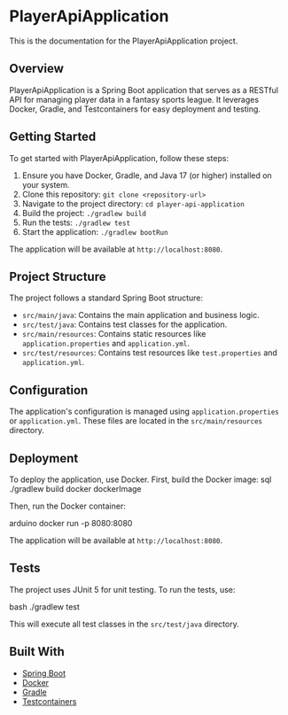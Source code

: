 # PlayerApiApplication

This is the documentation for the PlayerApiApplication project.

## Overview

PlayerApiApplication is a Spring Boot application that serves as a RESTful API for managing player data in a fantasy sports league. It leverages Docker, Gradle, and Testcontainers for easy deployment and testing.

## Getting Started

To get started with PlayerApiApplication, follow these steps:

1. Ensure you have Docker, Gradle, and Java 17 (or higher) installed on your system.
2. Clone this repository: `git clone <repository-url>`
3. Navigate to the project directory: `cd player-api-application`
4. Build the project: `./gradlew build`
5. Run the tests: `./gradlew test`
6. Start the application: `./gradlew bootRun`

The application will be available at `http://localhost:8080`.

## Project Structure

The project follows a standard Spring Boot structure:

* `src/main/java`: Contains the main application and business logic.
* `src/test/java`: Contains test classes for the application.
* `src/main/resources`: Contains static resources like `application.properties` and `application.yml`.
* `src/test/resources`: Contains test resources like `test.properties` and `application.yml`.

## Configuration

The application's configuration is managed using `application.properties` or `application.yml`. These files are located in the `src/main/resources` directory.

## Deployment

To deploy the application, use Docker. First, build the Docker image:
sql
./gradlew build docker dockerImage

Then, run the Docker container:


arduino
docker run -p 8080:8080

The application will be available at `http://localhost:8080`.

## Tests

The project uses JUnit 5 for unit testing. To run the tests, use:


bash
./gradlew test

This will execute all test classes in the `src/test/java` directory.

## Built With

* [Spring Boot](https://spring.io/projects/spring-boot)
* [Docker](https://www.docker.com/)
* [Gradle](https://gradle.org/)
* [Testcontainers](https://www.testcontainers.org/)
